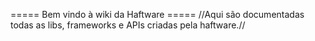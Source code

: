 ===== Bem vindo à wiki da Haftware =====
//Aqui são documentadas todas as libs, frameworks e APIs criadas pela haftware.//
